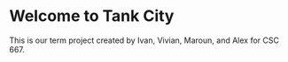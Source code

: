 Welcome to Tank City
===================




This is our term project created by Ivan, Vivian, Maroun, and Alex for CSC 667.
